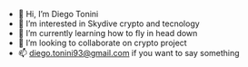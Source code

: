 - 👋 Hi, I’m Diego Tonini
- 👀 I’m interested in Skydive crypto and tecnology
- 🌱 I’m currently learning how to fly in head down
- 💞️ I’m looking to collaborate on crypto project
- 📫 diego.tonini93@gmail.com if you want to say something 

<!---
multivoltage/multivoltage is a ✨ special ✨ repository because its `README.md` (this file) appears on your GitHub profile.
You can click the Preview link to take a look at your changes.
--->
